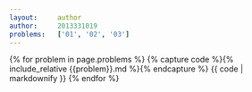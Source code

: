 ```yaml
---
layout:     author
author:     2013331019
problems:   ['01', '02', '03']
---
```



{% for problem in page.problems %}
{% capture code %}{% include_relative {{problem}}.md %}{% endcapture %}
{{ code | markdownify }}
{% endfor %}